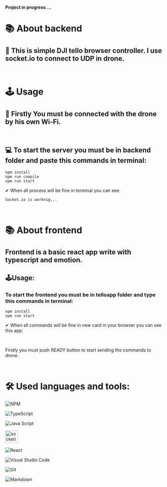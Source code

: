 **Project in progress ...**

# 📚 About backend

## 🚁 This is simple DJI tello browser controller. I use socket.io to connect to UDP in drone.

&nbsp;

# 🕹️ Usage

## 📶 Firstly You must be connected with the drone by his own Wi-Fi.

&nbsp;

## 💻 To start the server you must be in backend folder and paste this commands in terminal:

```
npm install
npm run compile
npm run start
```

✔ When all process will be fine in terminal you can see:

```
Socket.io is worknig...
```

&nbsp;

# 📚 About frontend

## Frontend is a basic react app write with typescript and emotion.

## 🕹️Usage:

### To start the frontend you must be in telloapp folder and type this commands in terminal:

```
npm install
npm run start
```

✔ When all commands will be fine in new card in your browser you can see this app:

<!-- ![telloapp]() -->

&nbsp;

Firstly you must push READY button to start sending the commands to drone.

&nbsp;

# 🛠️ Used languages and tools:

![NPM](https://img.icons8.com/color/40/npm.png)

![TypeScript](https://img.icons8.com/color/40/typescript.png)

![Java Script](https://img.icons8.com/color/40/javascript--v1.png)

<img src="https://socket.io/images/logo-dark.svg" alt="socketio" width="40"></img>

![React](https://img.icons8.com/officel/40/react.png)

![Visual Studio Code](https://img.icons8.com/color/40/visual-studio-code-2019.png)

![Git](https://img.icons8.com/color/40/git.png)

![Markdown](https://img.icons8.com/ios-glyphs/40/markdown.png)
